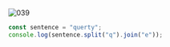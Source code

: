 <br>

![039](https://user-images.githubusercontent.com/75867748/107418970-a1c1e680-6b5a-11eb-8cef-5d7f5443ec11.png)

```js
const sentence = "querty";
console.log(sentence.split("q").join("e"));
```
